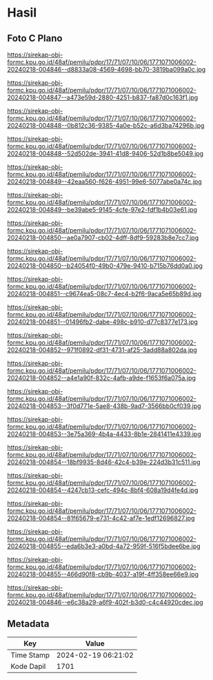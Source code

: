 # Hasil

## Foto C Plano

https://sirekap-obj-formc.kpu.go.id/48af/pemilu/pdpr/17/71/07/10/06/1771071006002-20240218-004846--d8833a08-4569-4698-bb70-3819ba099a0c.jpg

https://sirekap-obj-formc.kpu.go.id/48af/pemilu/pdpr/17/71/07/10/06/1771071006002-20240218-004847--a473e59d-2880-4251-b837-fa87d0c163f1.jpg

https://sirekap-obj-formc.kpu.go.id/48af/pemilu/pdpr/17/71/07/10/06/1771071006002-20240218-004848--0b812c36-9385-4a0e-b52c-a6d3ba74296b.jpg

https://sirekap-obj-formc.kpu.go.id/48af/pemilu/pdpr/17/71/07/10/06/1771071006002-20240218-004848--52d502de-3941-41d8-9406-52d1b8be5049.jpg

https://sirekap-obj-formc.kpu.go.id/48af/pemilu/pdpr/17/71/07/10/06/1771071006002-20240218-004849--42eaa560-f626-4951-99e6-5077abe0a74c.jpg

https://sirekap-obj-formc.kpu.go.id/48af/pemilu/pdpr/17/71/07/10/06/1771071006002-20240218-004849--be39abe5-9145-4cfe-97e2-fdf1b4b03e61.jpg

https://sirekap-obj-formc.kpu.go.id/48af/pemilu/pdpr/17/71/07/10/06/1771071006002-20240218-004850--ae0a7907-cb02-4dff-8df9-59283b8e7cc7.jpg

https://sirekap-obj-formc.kpu.go.id/48af/pemilu/pdpr/17/71/07/10/06/1771071006002-20240218-004850--b24054f0-49b0-479e-9410-b715b76dd0a0.jpg

https://sirekap-obj-formc.kpu.go.id/48af/pemilu/pdpr/17/71/07/10/06/1771071006002-20240218-004851--c9674ea5-08c7-4ec4-b2f6-9aca5e65b89d.jpg

https://sirekap-obj-formc.kpu.go.id/48af/pemilu/pdpr/17/71/07/10/06/1771071006002-20240218-004851--01496fb2-dabe-498c-b910-d77c8377e173.jpg

https://sirekap-obj-formc.kpu.go.id/48af/pemilu/pdpr/17/71/07/10/06/1771071006002-20240218-004852--971f0892-df31-4731-af25-3add88a802da.jpg

https://sirekap-obj-formc.kpu.go.id/48af/pemilu/pdpr/17/71/07/10/06/1771071006002-20240218-004852--a4e1a90f-832c-4afb-a9de-f1653f6a075a.jpg

https://sirekap-obj-formc.kpu.go.id/48af/pemilu/pdpr/17/71/07/10/06/1771071006002-20240218-004853--3f0d771e-5ae8-438b-9ad7-3566bb0cf039.jpg

https://sirekap-obj-formc.kpu.go.id/48af/pemilu/pdpr/17/71/07/10/06/1771071006002-20240218-004853--3e75a369-4b4a-4433-8b1e-2841411e4339.jpg

https://sirekap-obj-formc.kpu.go.id/48af/pemilu/pdpr/17/71/07/10/06/1771071006002-20240218-004854--18bf9935-8d46-42c4-b39e-224d3b31c511.jpg

https://sirekap-obj-formc.kpu.go.id/48af/pemilu/pdpr/17/71/07/10/06/1771071006002-20240218-004854--4247cb13-cefc-494c-8bf4-608a19d4fe4d.jpg

https://sirekap-obj-formc.kpu.go.id/48af/pemilu/pdpr/17/71/07/10/06/1771071006002-20240218-004854--81f65679-e731-4c42-af7e-1edf12696827.jpg

https://sirekap-obj-formc.kpu.go.id/48af/pemilu/pdpr/17/71/07/10/06/1771071006002-20240218-004855--eda6b3e3-a0bd-4a72-959f-516f5bdee6be.jpg

https://sirekap-obj-formc.kpu.go.id/48af/pemilu/pdpr/17/71/07/10/06/1771071006002-20240218-004855--466d90f8-cb9b-4037-a19f-4ff358ee66e9.jpg

https://sirekap-obj-formc.kpu.go.id/48af/pemilu/pdpr/17/71/07/10/06/1771071006002-20240218-004846--e6c38a29-a6f9-402f-b3d0-c4c44920cdec.jpg


## Metadata

| Key        | Value               |
| ---------- | ------------------- |
| Time Stamp | 2024-02-19 06:21:02 |
| Kode Dapil | 1701                |




